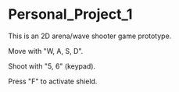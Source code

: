 # Personal_Project_1
This is an 2D arena/wave shooter game prototype.

Move with "W, A, S, D".

Shoot with "5, 6" (keypad).

Press "F" to activate shield.
